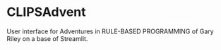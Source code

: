 # CLIPSAdvent
User interface  for Adventures in RULE-BASED PROGRAMMING of Gary Riley on a base of Streamlit.
